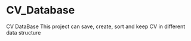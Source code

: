 # CV_Database
CV DataBase
This project can save, create, sort and keep CV in different data structure

